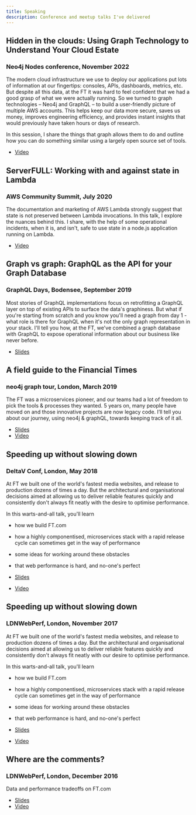 ```yaml
---
title: Speaking
description: Conference and meetup talks I've delivered
---
```


## Hidden in the clouds: Using Graph Technology to Understand Your Cloud Estate 
### Neo4j Nodes conference, November 2022

The modern cloud infrastructure we use to deploy our applications put lots of information at our fingertips: consoles, APIs, dashboards, metrics, etc. But despite all this data, at the FT it was hard to feel confident that we had a good grasp of what we were actually running. So we turned to graph technologies – Neo4j and GraphQL – to build a user-friendly picture of multiple AWS accounts. This helps keep our data more secure, saves us money, improves engineering efficiency, and provides instant insights that would previously have taken hours or days of research.

In this session, I share the things that graph allows them to do and outline how you can do something similar using a largely open source set of tools.

- [Video](https://www.youtube.com/watch?v=6vblSC1kShI)

## ServerFULL: Working with and against state in Lambda 
### AWS Community Summit, July 2020
The documentation and marketing of AWS Lambda strongly suggest that state is not preserved between Lambda invocations. In this talk, I explore the nuances behind this. I share, with the help of some operational incidents, when it is, and isn't, safe to use state in a node.js application running on Lambda.

- [Video](https://www.youtube.com/watch?v=wJUlDzAT69M)

## Graph vs graph: GraphQL as the API for your Graph Database 
### GraphQL Days, Bodensee, September 2019
Most stories of GraphQL implementations focus on retrofitting a GraphQL layer on top of existing APIs to surface the data's graphiness. But what if you're starting from scratch and you know you'll need a graph from day 1 - what role is there for GraphQL when it's not the only graph representation in your stack. I'll tell you how, at the FT, we've combined a graph database with GraphQL to expose operational information about our business like never before.

- [Slides](https://speakerdeck.com/wheresrhys/graph-vs-graph)

## A field guide to the Financial Times 
### neo4j graph tour, London, March 2019
The FT was a microservices pioneer, and our teams had a lot of freedom to pick the tools & processes they wanted. 5 years on, many people have moved on and those innovative projects are now legacy code. I’ll tell you about our journey, using neo4j & graphQL, towards keeping track of it all.

- [Slides](https://speakerdeck.com/wheresrhys/a-field-guide-to-the-financial-times)
- [Video](https://www.youtube.com/watch?v=ai-wG7laIsI)

## Speeding up without slowing down 
### DeltaV Conf, London, May 2018
At FT we built one of the world's fastest media websites, and release to production dozens of times a day. But the architectural and organisational decisions aimed at allowing us to deliver reliable features quickly and consistently don't always fit neatly with the desire to optimise performance.

In this warts-and-all talk, you'll learn

- how we build FT.com
- how a highly componentised, microservices stack with a rapid release cycle can sometimes get in the way of performance
- some ideas for working around these obstacles
- that web performance is hard, and no-one's perfect

- [Slides](https://speakerdeck.com/wheresrhys/speeding-up-without-slowing-down-1)
- [Video](https://www.youtube.com/watch?v=OS1fKsFXLKg)

## Speeding up without slowing down 
### LDNWebPerf, London, November 2017
At FT we built one of the world's fastest media websites, and release to production dozens of times a day. But the architectural and organisational decisions aimed at allowing us to deliver reliable features quickly and consistently don't always fit neatly with our desire to optimise performance.

In this warts-and-all talk, you'll learn

- how we build FT.com
- how a highly componentised, microservices stack with a rapid release cycle can sometimes get in the way of performance
- some ideas for working around these obstacles
- that web performance is hard, and no-one's perfect

- [Slides](https://speakerdeck.com/wheresrhys/speeding-up-without-slowing-down)
- [Video](https://ldnwebperf.org/sessions/speeding-up-without-slowing-down/)

## Where are the comments? 
### LDNWebPerf, London, December 2016
Data and performance tradeoffs on FT.com
 - [Slides](https://speakerdeck.com/wheresrhys/where-are-the-comments)
 - [Video](https://ldnwebperf.org/sessions/where-are-the-comments/)
